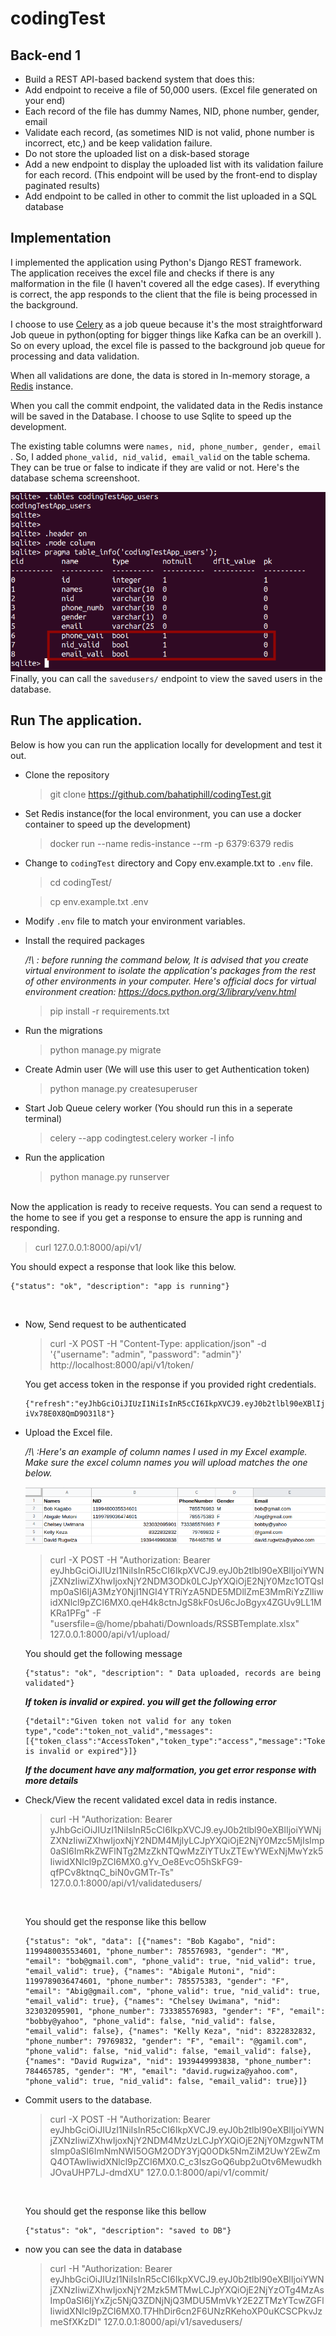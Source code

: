 # codingTest
## Back-end 1
- Build a REST API-based backend system that does this:
- Add endpoint to receive a file of 50,000 users. (Excel file generated on your
end)
- Each record of the file has dummy Names, NID, phone number, gender,
email
- Validate each record, (as sometimes NID is not valid, phone number is
incorrect, etc,) and be keep validation failure.
- Do not store the uploaded list on a disk-based storage
- Add a new endpoint to display the uploaded list with its validation failure
for each record. (This endpoint will be used by the front-end to display
paginated results)
- Add endpoint to be called in other to commit the list uploaded in a SQL
database

## Implementation
I implemented the application using Python's Django REST framework. 
<br>
The application receives the excel file and checks if there is any malformation in the file (I haven't covered all the edge cases). If everything is correct, the app responds to the client that the file is being processed in the background. <br>

I choose to use [Celery](https://docs.celeryq.dev/en/stable/getting-started/introduction.html) as a job queue because it's the most straightforward Job queue in python(opting for bigger things like Kafka can be an overkill ). So on every upload, the excel file is passed to the background job queue for processing and data validation.<br>

When all validations are done, the data is stored in In-memory storage, a [Redis](https://github.com/redis/redis-py) instance.<br>

When you call the commit endpoint, the validated data in the Redis instance will be saved in the Database. I choose to use Sqlite to speed up the development.<br>

The existing table columns were `names, nid, phone_number, gender, email` . So, I added `phone_valid, nid_valid, email_valid` on the table schema. They can be true or false to indicate if they are valid or not.
Here's the database schema screenshoot.

![Database Schema](docs/images/Screenshot%20from%202022-10-22%2011-52-32.png)
<br>
Finally, you can call the `savedusers/` endpoint to view the saved users in the database.<br>

## Run The application.
Below is how you can run the application locally for development and test it out.

- Clone the repository
    > git clone https://github.com/bahatiphill/codingTest.git

- Set Redis instance(for the local environment, you can use a docker container to speed up the development)
    > docker run --name redis-instance --rm  -p 6379:6379 redis

- Change to `codingTest` directory and Copy env.example.txt to `.env` file.
    > cd codingTest/

    > cp env.example.txt .env

- Modify `.env` file to match your environment variables.

- Install the required packages<br>

    */!\ : before running the command below, It is advised that you create virtual environment to isolate the application's packages from the rest of other environments in your computer. Here's official docs for virtual environment creation: https://docs.python.org/3/library/venv.html*
    > pip install -r requirements.txt

- Run the migrations
    > python manage.py migrate

- Create Admin user (We will use this user to get Authentication token)
    > python manage.py createsuperuser

- Start Job Queue celery worker (You should run this in a seperate terminal)
    > celery --app codingtest.celery worker -l info

- Run the application
    > python manage.py runserver

<br>
Now the application is ready to receive requests. You can send a request to the home to see if you get a response to ensure the app is running and responding.

> curl 127.0.0.1:8000/api/v1/

You should expect a response that look like this below.

```
{"status": "ok", "description": "app is running"}
```

<br>

- Now, Send request to be authenticated
    > curl -X POST -H "Content-Type: application/json" -d '{"username": "admin", "password": "admin"}' http://localhost:8000/api/v1/token/

    You get access token in the response if you provided right credentials.
    ```
    {"refresh":"eyJhbGciOiJIUzI1NiIsInR5cCI6IkpXVCJ9.eyJ0b2tlbl90eXBlIjoicmVmcmVzaCIsImV4cCI6MTY2NjUyMzEzOSwiaWF0IjoxNjY2NDM2NzM5LCJqdGkiOiI1OGVlODNlMTg0Mjk0OGYwOGI2OWRjZWVjYzJjYmIzYiIsInVzZXJfaWQiOjF9.36N97G9MW7B1cgcuA7osFtYKyAOgoLTkh6fU2Ys8ajQ","access":"eyJhbGciOiJIUzI1NiIsInR5cCI6IkpXVCJ9.eyJ0b2tlbl90eXBlIjoiYWNjZXNzIiwiZXhwIjoxNjY2NDM3MDM5LCJpYXQiOjE2NjY0MzY3MzksImp0aSI6IjkzYjYwMTY5NGMxODRkYWVhYmQ1OWFiZjA1ZTdiOWJmIiwidXNlcl9pZCI6MX0.c7_vXvCXNBAsJAdeiLpBnMzQ-iVx78E0X8QmD9O31l8"}
    ```

- Upload the Excel file.

    */!\ :Here's an example of column names I used in my Excel example. Make sure the excel column names you will upload matches the one below.*

    ![Excel template](docs/images/Screenshot%20from%202022-10-22%2013-13-07.png)

    > curl -X POST -H "Authorization: Bearer eyJhbGciOiJIUzI1NiIsInR5cCI6IkpXVCJ9.eyJ0b2tlbl90eXBlIjoiYWNjZXNzIiwiZXhwIjoxNjY2NDM3ODk0LCJpYXQiOjE2NjY0Mzc1OTQsImp0aSI6IjA3MzY0NjI1NGI4YTRiYzA5NDE5MDllZmE3MmRiYzZlIiwidXNlcl9pZCI6MX0.qeH4k8ctnJgS8kF0sU6cJoBgyx4ZGUv9LL1MKRa1PFg"  -F "usersfile=@/home/pbahati/Downloads/RSSBTemplate.xlsx" 127.0.0.1:8000/api/v1/upload/

    You should get the following message
    ```
    {"status": "ok", "description": " Data uploaded, records are being validated"}
    ```
    
    ***If token is invalid or expired. you will get the following error***
    ```
    {"detail":"Given token not valid for any token type","code":"token_not_valid","messages":[{"token_class":"AccessToken","token_type":"access","message":"Token is invalid or expired"}]}
    ```

    ***If the document have any malformation, you get error response with more details***


- Check/View the recent validated excel data in redis instance.

    > curl -H "Authorization: Bearer yJhbGciOiJIUzI1NiIsInR5cCI6IkpXVCJ9.eyJ0b2tlbl90eXBlIjoiYWNjZXNzIiwiZXhwIjoxNjY2NDM4MjIyLCJpYXQiOjE2NjY0Mzc5MjIsImp0aSI6ImRkZWFlNTg2MzZkNTQwMzZiYTUxZTEwYWExNjMwYzk5IiwidXNlcl9pZCI6MX0.gYv_Oe8EvcO5hSkFG9-qfPCv8ktnqC_biN0vGMTr-Ts"   127.0.0.1:8000/api/v1/validatedusers/

    <br>

    You should get the response like this bellow
    ```
    {"status": "ok", "data": [{"names": "Bob Kagabo", "nid": 1199480035534601, "phone_number": 785576983, "gender": "M", "email": "bob@gmail.com", "phone_valid": true, "nid_valid": true, "email_valid": true}, {"names": "Abigale Mutoni", "nid": 1199789036474601, "phone_number": 785575383, "gender": "F", "email": "Abig@gmail.com", "phone_valid": true, "nid_valid": true, "email_valid": true}, {"names": "Chelsey Uwimana", "nid": 323032095901, "phone_number": 733385576983, "gender": "F", "email": "bobby@yahoo", "phone_valid": false, "nid_valid": false, "email_valid": false}, {"names": "Kelly Keza", "nid": 8322832832, "phone_number": 79769832, "gender": "F", "email": "@gamil.com", "phone_valid": false, "nid_valid": false, "email_valid": false}, {"names": "David Rugwiza", "nid": 1939449993838, "phone_number": 784465785, "gender": "M", "email": "david.rugwiza@yahoo.com", "phone_valid": true, "nid_valid": false, "email_valid": true}]}
    ```

- Commit users to the database.

    > curl -X POST -H "Authorization: Bearer eyJhbGciOiJIUzI1NiIsInR5cCI6IkpXVCJ9.eyJ0b2tlbl90eXBlIjoiYWNjZXNzIiwiZXhwIjoxNjY2NDM4MzUzLCJpYXQiOjE2NjY0MzgwNTMsImp0aSI6ImNmNWI5OGM2ODY3YjQ0ODk5NmZiM2UwY2EwZmQ4OTAwIiwidXNlcl9pZCI6MX0.C_c3IszGoQ6ubp2uOtv6MewudkhJOvaUHP7LJ-dmdXU"   127.0.0.1:8000/api/v1/commit/

    <br>

    You should get the response like this bellow
    ```
    {"status": "ok", "description": "saved to DB"}
    ```

- now you can see the data in database
    > curl -H "Authorization: Bearer eyJhbGciOiJIUzI1NiIsInR5cCI6IkpXVCJ9.eyJ0b2tlbl90eXBlIjoiYWNjZXNzIiwiZXhwIjoxNjY2Mzk5MTMwLCJpYXQiOjE2NjYzOTg4MzAsImp0aSI6IjYxZjc5NjQ3ZDNjNjQ3MDU5MmVkY2E2ZTMzYTcwZGFlIiwidXNlcl9pZCI6MX0.T7HhDir6cn2F6UNzRKehoXP0uKCSCPkvJzmeSfXKzDI"   127.0.0.1:8000/api/v1/savedusers/

